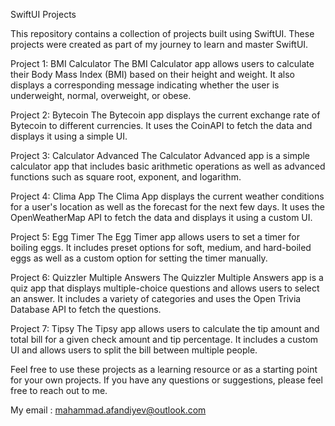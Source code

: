 SwiftUI Projects

This repository contains a collection of projects built using SwiftUI. These projects were created as part of my journey to learn and master SwiftUI.

Project 1: BMI Calculator
The BMI Calculator app allows users to calculate their Body Mass Index (BMI) based on their height and weight. It also displays a corresponding message indicating whether the user is underweight, normal, overweight, or obese.

Project 2: Bytecoin
The Bytecoin app displays the current exchange rate of Bytecoin to different currencies. It uses the CoinAPI to fetch the data and displays it using a simple UI.

Project 3: Calculator Advanced
The Calculator Advanced app is a simple calculator app that includes basic arithmetic operations as well as advanced functions such as square root, exponent, and logarithm.

Project 4: Clima App
The Clima App displays the current weather conditions for a user's location as well as the forecast for the next few days. It uses the OpenWeatherMap API to fetch the data and displays it using a custom UI.

Project 5: Egg Timer
The Egg Timer app allows users to set a timer for boiling eggs. It includes preset options for soft, medium, and hard-boiled eggs as well as a custom option for setting the timer manually.

Project 6: Quizzler Multiple Answers
The Quizzler Multiple Answers app is a quiz app that displays multiple-choice questions and allows users to select an answer. It includes a variety of categories and uses the Open Trivia Database API to fetch the questions.

Project 7: Tipsy
The Tipsy app allows users to calculate the tip amount and total bill for a given check amount and tip percentage. It includes a custom UI and allows users to split the bill between multiple people.

Feel free to use these projects as a learning resource or as a starting point for your own projects. If you have any questions or suggestions, please feel free to reach out to me.

My email : mahammad.afandiyev@outlook.com
